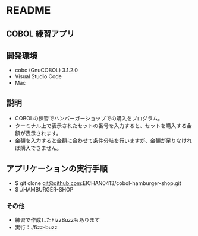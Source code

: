 # README

## COBOL 練習アプリ

## 開発環境
 - cobc (GnuCOBOL) 3.1.2.0
 - Visual Studio Code
 - Mac

## 説明
 - COBOLの練習でハンバーガーショップでの購入をプログラム。
 - ターミナル上で表示されたセットの番号を入力すると、セットを購入する金額が表示されます。
 - 金額を入力すると金額に合わせて条件分岐を行いますが、金額が足りなければ購入できません。

## アプリケーションの実行手順
 - $ git clone git@github.com:EICHAN0413/cobol-hamburger-shop.git
 - $ ./HAMBURGER-SHOP


### その他
 - 練習で作成したFizzBuzzもあります
 - 実行：./fizz-buzz